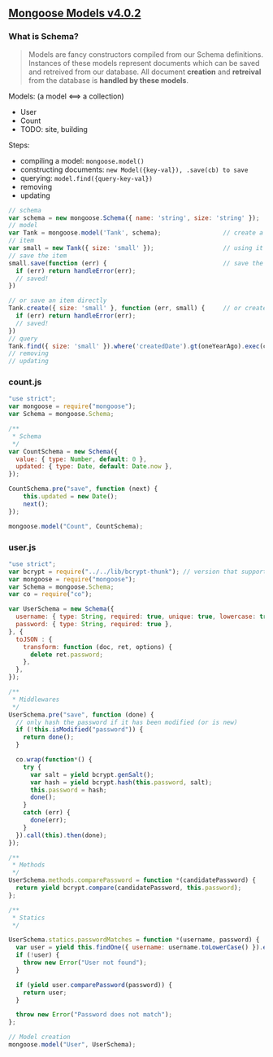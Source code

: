 ## [Mongoose Models v4.0.2](http://mongoosejs.com/docs/models.html)

### What is Schema?

> Models are fancy constructors compiled from our Schema definitions.
> Instances of these models represent documents which can be saved 
> and retreived from our database. 
> All document **creation** and **retreival** from the database is **handled by these models**.

Models: (a model <==> a collection)

* User
* Count
* TODO: site, building

Steps:

* compiling a model: `mongoose.model()`
* constructing documents: `new Model({key-val}), .save(cb) to save`
* querying: `model.find({query-key-val})`
* removing
* updating


```js
// schema
var schema = new mongoose.Schema({ name: 'string', size: 'string' });
// model
var Tank = mongoose.model('Tank', schema);                 // create a model, with a schema
// item
var small = new Tank({ size: 'small' });                   // using it to new something
// save the item
small.save(function (err) {                                // save the newed item   
  if (err) return handleError(err);
  // saved!
})

// or save an item directly
Tank.create({ size: 'small' }, function (err, small) {     // or create one directly
  if (err) return handleError(err);
  // saved!
})
// query
Tank.find({ size: 'small' }).where('createdDate').gt(oneYearAgo).exec(callback);
// removing
// updating
```

### count.js

```js
"use strict";
var mongoose = require("mongoose");
var Schema = mongoose.Schema;

/**
 * Schema
 */
var CountSchema = new Schema({
  value: { type: Number, default: 0 },
  updated: { type: Date, default: Date.now },
});

CountSchema.pre("save", function (next) {
    this.updated = new Date();
    next();
});

mongoose.model("Count", CountSchema);
```


### user.js
```js
"use strict";
var bcrypt = require("../../lib/bcrypt-thunk"); // version that supports yields
var mongoose = require("mongoose");
var Schema = mongoose.Schema;
var co = require("co");

var UserSchema = new Schema({
  username: { type: String, required: true, unique: true, lowercase: true },
  password: { type: String, required: true },
}, {
  toJSON : {
    transform: function (doc, ret, options) {
      delete ret.password;
    },
  },
});

/**
 * Middlewares
 */
UserSchema.pre("save", function (done) {
  // only hash the password if it has been modified (or is new)
  if (!this.isModified("password")) {
    return done();
  }

  co.wrap(function*() {
    try {
      var salt = yield bcrypt.genSalt();
      var hash = yield bcrypt.hash(this.password, salt);
      this.password = hash;
      done();
    }
    catch (err) {
      done(err);
    }
  }).call(this).then(done);
});

/**
 * Methods
 */
UserSchema.methods.comparePassword = function *(candidatePassword) {
  return yield bcrypt.compare(candidatePassword, this.password);
};

/**
 * Statics
 */

UserSchema.statics.passwordMatches = function *(username, password) {
  var user = yield this.findOne({ username: username.toLowerCase() }).exec();
  if (!user) {
    throw new Error("User not found");
  }

  if (yield user.comparePassword(password)) {
    return user;
  }

  throw new Error("Password does not match");
};

// Model creation
mongoose.model("User", UserSchema);
```
